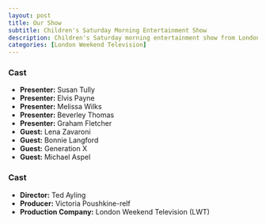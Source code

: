 ```yaml
---
layout: post
title: Our Show
subtitle: Children's Saturday Morning Entertainment Show
description: Children's Saturday morning entertainment show from London Weekend Television. Lena Zavaroni and Bonnie Langford are the guests on this episode.
categories: [London Weekend Television]
---
```


### Cast
* **Presenter:** Susan Tully
* **Presenter:** Elvis Payne
* **Presenter:** Melissa Wilks
* **Presenter:** Beverley Thomas
* **Presenter:** Graham Fletcher
* **Guest:** Lena Zavaroni
* **Guest:** Bonnie Langford
* **Guest:** Generation X
* **Guest:** Michael Aspel

### Cast
* **Director:** Ted Ayling
* **Producer:** Victoria Poushkine-relf
* **Production Company:** London Weekend Television (LWT)


